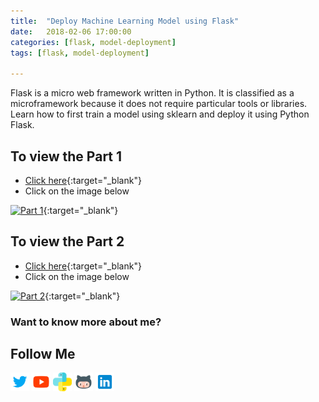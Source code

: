 ```yaml
---
title:  "Deploy Machine Learning Model using Flask"
date:   2018-02-06 17:00:00
categories: [flask, model-deployment]
tags: [flask, model-deployment]

---
```


Flask is a micro web framework written in Python. It is classified as a microframework because it does not require particular tools or libraries. Learn how to first train a model using sklearn and deploy it using Python Flask.


## To view the Part 1
* [Click here](https://youtu.be/FdlbsXe0p3M){:target="_blank"}
* Click on the image below

[![Part 1](http://img.youtube.com/vi/FdlbsXe0p3M/0.jpg)](http://www.youtube.com/watch?v=FdlbsXe0p3M){:target="_blank"} 


## To view the Part 2
* [Click here](https://youtu.be/zRPP1jpJANg){:target="_blank"}
* Click on the image below

[![Part 2](http://img.youtube.com/vi/zRPP1jpJANg/0.jpg)](http://www.youtube.com/watch?v=zRPP1jpJANg){:target="_blank"}


### Want to know more about me?
## Follow Me
<a href="https://twitter.com/_bhaveshbhatt" target="_blank"><img class="ai-subscribed-social-icon" src="/assets/images/tw.png" width="30"></a>
<a href="https://www.youtube.com/bhaveshbhatt8791/" target="_blank"><img class="ai-subscribed-social-icon" src="/assets/images/ytb.png" width="30"></a>
<a href="https://www.youtube.com/PythonTricks/" target="_blank"><img class="ai-subscribed-social-icon" src="/assets/images/python_logo.png" width="30"></a>
<a href="https://github.com/bhattbhavesh91" target="_blank"><img class="ai-subscribed-social-icon" src="/assets/images/gthb.png" width="30"></a>
<a href="https://www.linkedin.com/in/bhattbhavesh91/" target="_blank"><img class="ai-subscribed-social-icon" src="/assets/images/lnkdn.png" width="30"></a>
